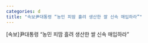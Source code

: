 ```yaml
---
categories: d
title: "속보尹대통령 “농민 피땀 흘려 생산한 쌀 신속 매입하라”"
---
```

[속보]尹대통령 &ldquo;농민 피땀 흘려 생산한 쌀 신속 매입하라&rdquo;